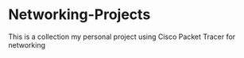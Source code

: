 # Networking-Projects
This is a collection my personal project using Cisco Packet Tracer for networking
